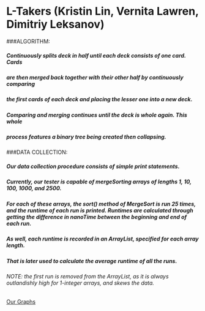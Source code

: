 # L-Takers (Kristin Lin, Vernita Lawren, Dimitriy Leksanov)

###ALGORITHM:
#####  Continuously splits deck in half until each deck consists of one card. Cards
#####  are then merged back together with their other half by continuously comparing 
#####  the first cards of each deck and placing the lesser one into a new deck. 
#####  Comparing and merging continues until the deck is whole again. This whole 
#####  process features a binary tree being created then collapsing.

###DATA COLLECTION:
#####  Our data collection procedure consists of simple print statements.
#####  Currently, our tester is capable of mergeSorting arrays of lengths 1, 10, 100, 1000, and 2500.
#####  For each of these arrays, the sort() method of MergeSort is run 25 times, and the runtime of each run is printed. Runtimes are calculated through getting the difference in nanoTime between the beginning and end of each run.
#####  As well, each runtime is recorded in an ArrayList, specified for each array length.
#####  That is later used to calculate the average runtime of all the runs.
######  NOTE: the first run is removed from the ArrayList, as it is always outlandishly high for 1-integer arrays, and skews the data.

[Our Graphs](https://docs.google.com/document/d/14MuSRdndcZ1oe-_SM822p6mXctroy68qXvAVdcwHIlI/pub)

